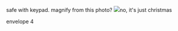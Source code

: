 safe with keypad. magnify from this photo?
![](https://i.imgur.com/g0tppgR.jpeg)no, it's just christmas

envelope 4

